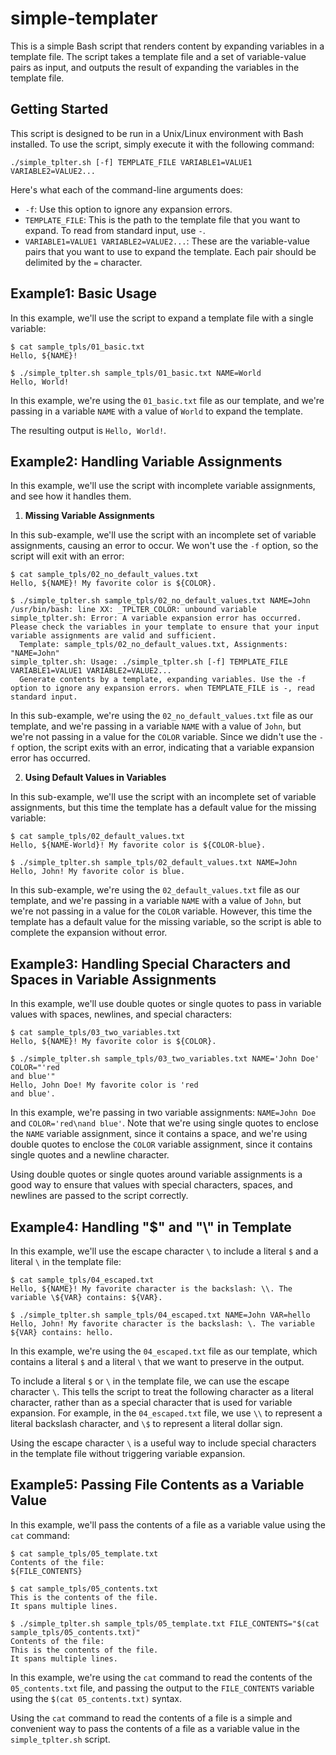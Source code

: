 # simple-templater

This is a simple Bash script that renders content by expanding variables in a template file. The script takes a template file and a set of variable-value pairs as input, and outputs the result of expanding the variables in the template file.

## Getting Started

This script is designed to be run in a Unix/Linux environment with Bash installed. To use the script, simply execute it with the following command:

```shell
./simple_tplter.sh [-f] TEMPLATE_FILE VARIABLE1=VALUE1 VARIABLE2=VALUE2...
```
Here's what each of the command-line arguments does:

- `-f`: Use this option to ignore any expansion errors.
- `TEMPLATE_FILE`: This is the path to the template file that you want to expand. To read from standard input, use `-`.
- `VARIABLE1=VALUE1 VARIABLE2=VALUE2...`: These are the variable-value pairs that you want to use to expand the template. Each pair should be delimited by the `=` character.

## Example1: Basic Usage

In this example, we'll use the script to expand a template file with a single variable:

```shell
$ cat sample_tpls/01_basic.txt
Hello, ${NAME}!

$ ./simple_tplter.sh sample_tpls/01_basic.txt NAME=World
Hello, World!
```

In this example, we're using the `01_basic.txt` file as our template, and we're passing in a variable `NAME` with a value of `World` to expand the template.

The resulting output is `Hello, World!`.

## Example2: Handling Variable Assignments

In this example, we'll use the script with incomplete variable assignments, and see how it handles them.

1. **Missing Variable Assignments**

In this sub-example, we'll use the script with an incomplete set of variable assignments, causing an error to occur. We won't use the `-f` option, so the script will exit with an error:

```shell
$ cat sample_tpls/02_no_default_values.txt
Hello, ${NAME}! My favorite color is ${COLOR}.

$ ./simple_tplter.sh sample_tpls/02_no_default_values.txt NAME=John
/usr/bin/bash: line XX: _TPLTER_COLOR: unbound variable
simple_tplter.sh: Error: A variable expansion error has occurred. Please check the variables in your template to ensure that your input variable assignments are valid and sufficient.
  Template: sample_tpls/02_no_default_values.txt, Assignments: "NAME=John"
simple_tplter.sh: Usage: ./simple_tplter.sh [-f] TEMPLATE_FILE VARIABLE1=VALUE1 VARIABLE2=VALUE2...
  Generate contents by a template, expanding variables. Use the -f option to ignore any expansion errors. when TEMPLATE_FILE is -, read standard input.
```

In this sub-example, we're using the `02_no_default_values.txt` file as our template, and we're passing in a variable `NAME` with a value of `John`, but we're not passing in a value for the `COLOR` variable. Since we didn't use the `-f` option, the script exits with an error, indicating that a variable expansion error has occurred.

2. **Using Default Values in Variables**

In this sub-example, we'll use the script with an incomplete set of variable assignments, but this time the template has a default value for the missing variable:

```shell
$ cat sample_tpls/02_default_values.txt
Hello, ${NAME-World}! My favorite color is ${COLOR-blue}.

$ ./simple_tplter.sh sample_tpls/02_default_values.txt NAME=John
Hello, John! My favorite color is blue.
```

In this sub-example, we're using the `02_default_values.txt` file as our template, and we're passing in a variable `NAME` with a value of `John`, but we're not passing in a value for the `COLOR` variable. However, this time the template has a default value for the missing variable, so the script is able to complete the expansion without error.

## Example3: Handling Special Characters and Spaces in Variable Assignments

In this example, we'll use double quotes or single quotes to pass in variable values with spaces, newlines, and special characters:

```shell
$ cat sample_tpls/03_two_variables.txt
Hello, ${NAME}! My favorite color is ${COLOR}.

$ ./simple_tplter.sh sample_tpls/03_two_variables.txt NAME='John Doe' COLOR="'red
and blue'"
Hello, John Doe! My favorite color is 'red
and blue'.
```

In this example, we're passing in two variable assignments: `NAME=John Doe` and `COLOR='red\nand blue'`. Note that we're using single quotes to enclose the `NAME` variable assignment, since it contains a space, and we're using double quotes to enclose the `COLOR` variable assignment, since it contains single quotes and a newline character.

Using double quotes or single quotes around variable assignments is a good way to ensure that values with special characters, spaces, and newlines are passed to the script correctly.

## Example4: Handling "$" and "\\" in Template

In this example, we'll use the escape character `\` to include a literal `$` and a literal `\` in the template file:

```shell
$ cat sample_tpls/04_escaped.txt
Hello, ${NAME}! My favorite character is the backslash: \\. The variable \${VAR} contains: ${VAR}.

$ ./simple_tplter.sh sample_tpls/04_escaped.txt NAME=John VAR=hello
Hello, John! My favorite character is the backslash: \. The variable ${VAR} contains: hello.
```

In this example, we're using the `04_escaped.txt` file as our template, which contains a literal `$` and a literal `\` that we want to preserve in the output.

To include a literal `$` or `\` in the template file, we can use the escape character `\`. This tells the script to treat the following character as a literal character, rather than as a special character that is used for variable expansion. For example, in the `04_escaped.txt` file, we use `\\` to represent a literal backslash character, and `\$` to represent a literal dollar sign.

Using the escape character `\` is a useful way to include special characters in the template file without triggering variable expansion.

## Example5: Passing File Contents as a Variable Value

In this example, we'll pass the contents of a file as a variable value using the `cat` command:

```shell
$ cat sample_tpls/05_template.txt
Contents of the file:
${FILE_CONTENTS}

$ cat sample_tpls/05_contents.txt
This is the contents of the file.
It spans multiple lines.

$ ./simple_tplter.sh sample_tpls/05_template.txt FILE_CONTENTS="$(cat sample_tpls/05_contents.txt)"
Contents of the file:
This is the contents of the file.
It spans multiple lines.
```

In this example, we're using the `cat` command to read the contents of the `05_contents.txt` file, and passing the output to the `FILE_CONTENTS` variable using the `$(cat 05_contents.txt)` syntax.

Using the `cat` command to read the contents of a file is a simple and convenient way to pass the contents of a file as a variable value in the `simple_tplter.sh` script.
